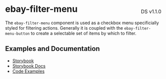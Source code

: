 <h1 style='display: flex; justify-content: space-between; align-items: center;'>
    <span>
        ebay-filter-menu
    </span>
    <span style='font-weight: normal; font-size: medium; margin-bottom: -15px;'>
        DS v1.1.0
    </span>
</h1>

The `ebay-filter-menu` component is used as a checkbox menu specificially styled for filtering actions. Generally it is coupled with the `ebay-filter-menu-button` to create a selectable set of items by which to filter.

## Examples and Documentation

-   [Storybook](https://ebay.github.io/ebayui-core/?path=/story/building-blocks-ebay-filter-menu)
-   [Storybook Docs](https://ebay.github.io/ebayui-core/?path=/docs/building-blocks-ebay-filter-menu)
-   [Code Examples](https://github.com/eBay/ebayui-core/tree/master/src/components/ebay-filter-menu/examples)
